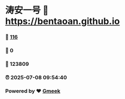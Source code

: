 # 涛安一号 :link: https://bentaoan.github.io 
### :page_facing_up: [116](https://bentaoan.github.io/tag.html) 
### :speech_balloon: 0 
### :hibiscus: 123809 
### :alarm_clock: 2025-07-08 09:54:40 
### Powered by :heart: [Gmeek](https://github.com/Meekdai/Gmeek)
